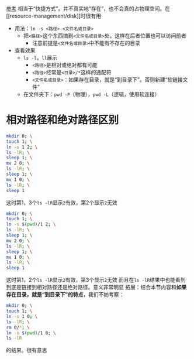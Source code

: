 [参考](https://www.cnblogs.com/sueyyyy/p/10985443.html#:~:text=%E8%BD%AF%E8%BF%9E%E6%8E%A5%E6%98%AFlinux%E4%B8%AD%E4%B8%80%E4%B8%AA%E5%B8%B8%E7%94%A8%E5%91%BD%E4%BB%A4%EF%BC%8C%E5%AE%83%E7%9A%84%E5%8A%9F%E8%83%BD%E6%98%AF%E4%B8%BA%E6%9F%90%E4%B8%80%E4%B8%AA%E6%96%87%E4%BB%B6%E5%9C%A8%E5%8F%A6%E5%A4%96%E4%B8%80%E4%B8%AA%E4%BD%8D%E7%BD%AE%E5%BB%BA%E7%AB%8B%E4%B8%80%E4%B8%AA%E5%90%8C%E4%B8%8D%E7%9A%84%E9%93%BE%E6%8E%A5%E3%80%82%20%E5%85%B7%E4%BD%93%E7%94%A8%E6%B3%95%E6%98%AF%EF%BC%9Aln,-s%20%E6%BA%90%E6%96%87%E4%BB%B6%20%E7%9B%AE%E6%A0%87%E6%96%87%E4%BB%B6%E3%80%82?msclkid=1460c2dacf4711ecb7492bf79d0a5a55)
相当于“快捷方式”。并不真实地“存在”，也不会真的占物理空间。在[[resource-management/disk]]时很有用
- 用法：`ln -s <路径> <文件名或目录>`
  - 把`<路径>`这个东西搞到`<文件名或目录>`处，这样在后者位置也可以访问前者
    - 注意前提是`<文件名或目录>`中不能有不存在的目录
- 查看效果
  - `ls -l`，`ll`展示
    - `<路径>`是相对或绝对都有可能
    - `<路径>`经常是`<目录>/*`这样的通配符
    - `<文件名或目录>`：如果存在目录，就是“到目录下”。否则新建“软链接文件”
  - 在文件夹下：`pwd -P`（物理），`pwd -L`（逻辑，使用软连接）

# 相对路径和绝对路径区别
```sh
mkdir 0; \
touch 1; \
ln -s 1 2; \
ls -lR; \
sleep 1; \
mv 2 0; \
ls -lR; \
sleep 1; \
mv 1 0; \
ls -lR; \
sleep 1
```
这时第1，3个`ls -lR`显示`2`有效，第2个显示`2`无效

```sh
mkdir 0; \
touch 1; \
ln -s $(pwd)/1 2; \
ls -lR; \
sleep 1; \
mv 2 0; \
ls -lR; \
sleep 1; \
mv 1 0; \
ls -lR; \
sleep 1
```
这时第1，2个`ls -lR`显示`2`有效，第3个显示`2`无效
而且在`ls -lR`结果中也能看到到底是链接到相对路径还是绝对路径。意义非常明显
拓展：结合本节内容和**如果存在目录，就是“到目录下”的特点**，我们不妨考察：
```sh
mkdir 0; \
touch 1; \
ln -s 1 0; \
ls -lR; \
rm 0/*; \
ln -s $(pwd)/1 0; \
ls -lR
```
的结果。很有意思